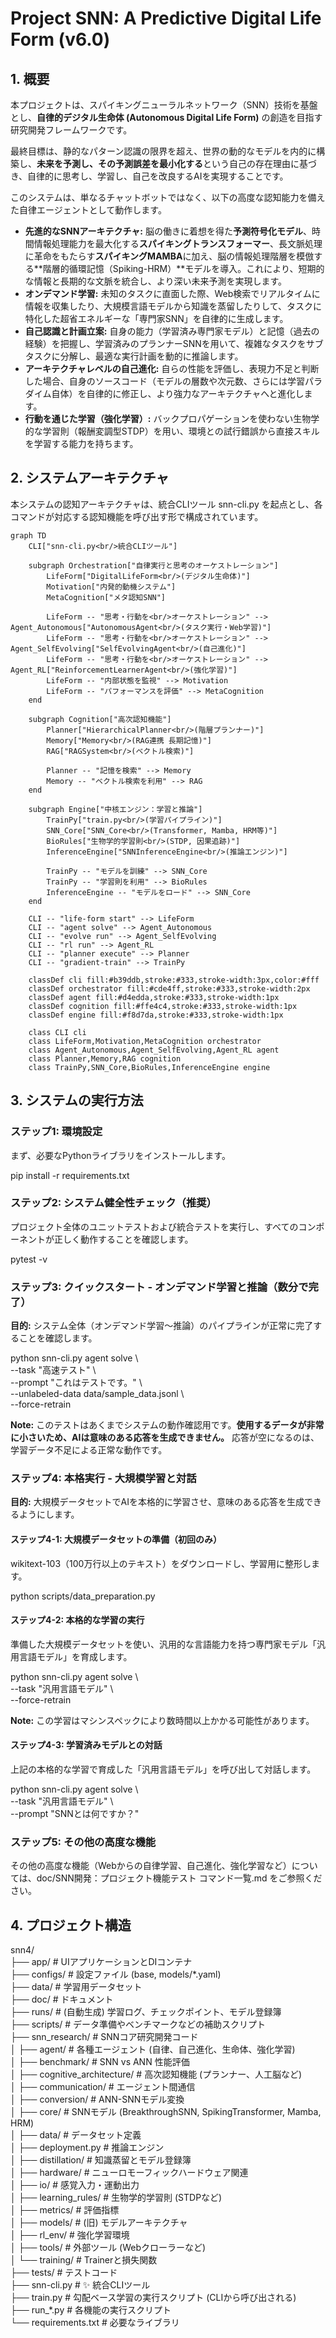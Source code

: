 # **Project SNN: A Predictive Digital Life Form (v6.0)**

## **1\. 概要**

本プロジェクトは、スパイキングニューラルネットワーク（SNN）技術を基盤とし、**自律的デジタル生命体 (Autonomous Digital Life Form)** の創造を目指す研究開発フレームワークです。

最終目標は、静的なパターン認識の限界を超え、世界の動的なモデルを内的に構築し、**未来を予測し、その予測誤差を最小化する**という自己の存在理由に基づき、自律的に思考し、学習し、自己を改良するAIを実現することです。

このシステムは、単なるチャットボットではなく、以下の高度な認知能力を備えた自律エージェントとして動作します。

* **先進的なSNNアーキテクチャ:** 脳の働きに着想を得た**予測符号化モデル**、時間情報処理能力を最大化する**スパイキングトランスフォーマー**、長文脈処理に革命をもたらす**スパイキングMAMBA**に加え、脳の情報処理階層を模倣する\*\*階層的循環記憶（Spiking-HRM）\*\*モデルを導入。これにより、短期的な情報と長期的な文脈を統合し、より深い未来予測を実現します。  
* **オンデマンド学習:** 未知のタスクに直面した際、Web検索でリアルタイムに情報を収集したり、大規模言語モデルから知識を蒸留したりして、タスクに特化した超省エネルギーな「専門家SNN」を自律的に生成します。  
* **自己認識と計画立案:** 自身の能力（学習済み専門家モデル）と記憶（過去の経験）を把握し、学習済みのプランナーSNNを用いて、複雑なタスクをサブタスクに分解し、最適な実行計画を動的に推論します。  
* **アーキテクチャレベルの自己進化:** 自らの性能を評価し、表現力不足と判断した場合、自身のソースコード（モデルの層数や次元数、さらには学習パラダイム自体）を自律的に修正し、より強力なアーキテクチャへと進化します。  
* **行動を通じた学習（強化学習）:** バックプロパゲーションを使わない生物学的な学習則（報酬変調型STDP）を用い、環境との試行錯誤から直接スキルを学習する能力を持ちます。

## **2\. システムアーキテクチャ**

本システムの認知アーキテクチャは、統合CLIツール snn-cli.py を起点とし、各コマンドが対応する認知機能を呼び出す形で構成されています。

```mermaid
graph TD  
    CLI["snn-cli.py<br/>統合CLIツール"]
    
    subgraph Orchestration["自律実行と思考のオーケストレーション"]  
        LifeForm["DigitalLifeForm<br/>(デジタル生命体)"]  
        Motivation["内発的動機システム"]  
        MetaCognition["メタ認知SNN"]  
          
        LifeForm -- "思考・行動を<br/>オーケストレーション" --> Agent_Autonomous["AutonomousAgent<br/>(タスク実行・Web学習)"]  
        LifeForm -- "思考・行動を<br/>オーケストレーション" --> Agent_SelfEvolving["SelfEvolvingAgent<br/>(自己進化)"]  
        LifeForm -- "思考・行動を<br/>オーケストレーション" --> Agent_RL["ReinforcementLearnerAgent<br/>(強化学習)"]
        LifeForm -- "内部状態を監視" --> Motivation  
        LifeForm -- "パフォーマンスを評価" --> MetaCognition  
    end
    
    subgraph Cognition["高次認知機能"]  
        Planner["HierarchicalPlanner<br/>(階層プランナー)"]  
        Memory["Memory<br/>(RAG連携 長期記憶)"]  
        RAG["RAGSystem<br/>(ベクトル検索)"]
        
        Planner -- "記憶を検索" --> Memory  
        Memory -- "ベクトル検索を利用" --> RAG  
    end
    
    subgraph Engine["中核エンジン：学習と推論"]  
        TrainPy["train.py<br/>(学習パイプライン)"]  
        SNN_Core["SNN_Core<br/>(Transformer, Mamba, HRM等)"]  
        BioRules["生物学的学習則<br/>(STDP, 因果追跡)"]  
        InferenceEngine["SNNInferenceEngine<br/>(推論エンジン)"]
        
        TrainPy -- "モデルを訓練" --> SNN_Core  
        TrainPy -- "学習則を利用" --> BioRules  
        InferenceEngine -- "モデルをロード" --> SNN_Core  
    end
    
    CLI -- "life-form start" --> LifeForm  
    CLI -- "agent solve" --> Agent_Autonomous  
    CLI -- "evolve run" --> Agent_SelfEvolving  
    CLI -- "rl run" --> Agent_RL  
    CLI -- "planner execute" --> Planner  
    CLI -- "gradient-train" --> TrainPy
    
    classDef cli fill:#b39ddb,stroke:#333,stroke-width:3px,color:#fff  
    classDef orchestrator fill:#cde4ff,stroke:#333,stroke-width:2px  
    classDef agent fill:#d4edda,stroke:#333,stroke-width:1px  
    classDef cognition fill:#ffe4c4,stroke:#333,stroke-width:1px  
    classDef engine fill:#f8d7da,stroke:#333,stroke-width:1px
    
    class CLI cli  
    class LifeForm,Motivation,MetaCognition orchestrator  
    class Agent_Autonomous,Agent_SelfEvolving,Agent_RL agent  
    class Planner,Memory,RAG cognition  
    class TrainPy,SNN_Core,BioRules,InferenceEngine engine
```


## **3\. システムの実行方法**

### **ステップ1: 環境設定**

まず、必要なPythonライブラリをインストールします。

pip install \-r requirements.txt

### **ステップ2: システム健全性チェック（推奨）**

プロジェクト全体のユニットテストおよび統合テストを実行し、すべてのコンポーネントが正しく動作することを確認します。

pytest \-v

### **ステップ3: クイックスタート \- オンデマンド学習と推論（数分で完了）**

**目的:** システム全体（オンデマンド学習〜推論）のパイプラインが正常に完了することを確認します。

python snn-cli.py agent solve \\  
    \--task "高速テスト" \\  
    \--prompt "これはテストです。" \\  
    \--unlabeled-data data/sample\_data.jsonl \\  
    \--force-retrain

**Note:** このテストはあくまでシステムの動作確認用です。**使用するデータが非常に小さいため、AIは意味のある応答を生成できません。** 応答が空になるのは、学習データ不足による正常な動作です。

### **ステップ4: 本格実行 \- 大規模学習と対話**

**目的:** 大規模データセットでAIを本格的に学習させ、意味のある応答を生成できるようにします。

#### **ステップ4-1: 大規模データセットの準備（初回のみ）**

wikitext-103（100万行以上のテキスト）をダウンロードし、学習用に整形します。

python scripts/data\_preparation.py

#### **ステップ4-2: 本格的な学習の実行**

準備した大規模データセットを使い、汎用的な言語能力を持つ専門家モデル「汎用言語モデル」を育成します。

python snn-cli.py agent solve \\  
    \--task "汎用言語モデル" \\  
    \--force-retrain

**Note:** この学習はマシンスペックにより数時間以上かかる可能性があります。

#### **ステップ4-3: 学習済みモデルとの対話**

上記の本格的な学習で育成した「汎用言語モデル」を呼び出して対話します。

python snn-cli.py agent solve \\  
    \--task "汎用言語モデル" \\  
    \--prompt "SNNとは何ですか？"

### **ステップ5: その他の高度な機能**

その他の高度な機能（Webからの自律学習、自己進化、強化学習など）については、doc/SNN開発：プロジェクト機能テスト コマンド一覧.md をご参照ください。

## **4\. プロジェクト構造**

snn4/  
├── app/                  \# UIアプリケーションとDIコンテナ  
├── configs/              \# 設定ファイル (base, models/\*.yaml)  
├── data/                 \# 学習用データセット  
├── doc/                  \# ドキュメント  
├── runs/                 \# (自動生成) 学習ログ、チェックポイント、モデル登録簿  
├── scripts/              \# データ準備やベンチマークなどの補助スクリプト  
├── snn\_research/         \# SNNコア研究開発コード  
│   ├── agent/            \# 各種エージェント (自律、自己進化、生命体、強化学習)  
│   ├── benchmark/        \# SNN vs ANN 性能評価  
│   ├── cognitive\_architecture/ \# 高次認知機能 (プランナー、人工脳など)  
│   ├── communication/    \# エージェント間通信  
│   ├── conversion/       \# ANN-SNNモデル変換  
│   ├── core/             \# SNNモデル (BreakthroughSNN, SpikingTransformer, Mamba, HRM)  
│   ├── data/             \# データセット定義  
│   ├── deployment.py     \# 推論エンジン  
│   ├── distillation/     \# 知識蒸留とモデル登録簿  
│   ├── hardware/         \# ニューロモーフィックハードウェア関連  
│   ├── io/               \# 感覚入力・運動出力  
│   ├── learning\_rules/   \# 生物学的学習則 (STDPなど)  
│   ├── metrics/          \# 評価指標  
│   ├── models/           \# (旧) モデルアーキテクチャ  
│   ├── rl\_env/           \# 強化学習環境  
│   ├── tools/            \# 外部ツール (Webクローラーなど)  
│   └── training/         \# Trainerと損失関数  
├── tests/                \# テストコード  
├── snn-cli.py            \# ✨ 統合CLIツール  
├── train.py              \# 勾配ベース学習の実行スクリプト (CLIから呼び出される)  
├── run\_\*.py              \# 各機能の実行スクリプト  
└── requirements.txt      \# 必要なライブラリ  
